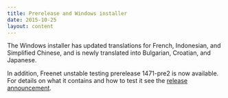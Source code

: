 ```yaml
---
title: Prerelease and Windows installer
date: 2015-10-25
layout: content
---
```


The Windows installer has updated translations for French, Indonesian, and
Simplified Chinese, and is newly translated into Bulgarian, Croatian,
and Japanese.

In addition, Freenet unstable testing prerelease 1471-pre2 is now available.
For details on what it contains and how to test it see the
[release announcement][announcement].

[announcement]: https://emu.freenetproject.org/pipermail/devl/2015-October/038449.html
